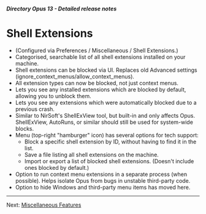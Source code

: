 ##### Directory Opus 13 - Detailed release notes

# Shell Extensions

- (Configured via Preferences / Miscellaneous / Shell Extensions.)
- Categorised, searchable list of all shell extensions installed on your machine.
- Shell extensions can be blocked via UI. Replaces old Advanced settings (ignore_context_menus/allow_context_menus).
- All extension types can now be blocked, not just context menus.
- Lets you see any installed extensions which are blocked by default, allowing you to unblock them.
- Lets you see any extensions which were automatically blocked due to a previous crash.
- Similar to NirSoft's ShellExView tool, but built-in and only affects Opus. ShellExView, AutoRuns, or similar should still be used for system-wide blocks.
- Menu (top-right "hamburger" icon) has several options for tech support:
  - Block a specific shell extension by ID, without having to find it in the list.
  - Save a file listing all shell extensions on the machine.
  - Import or export a list of blocked shell extensions. (Doesn't include ones blocked by default.)
- Option to run context menu extensions in a separate process (when possible). Helps isolate Opus from bugs in unstable third-party code.
- Option to hide Windows and third-party menu items has moved here.

------------------------------------------------------------------------

Next: [Miscellaneous Features](/Manual/release_history/opus13_detailed/misc_features.md)
